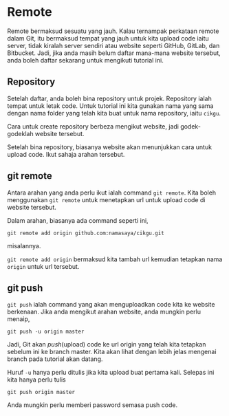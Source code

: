 # Remote

Remote bermaksud sesuatu yang jauh. Kalau ternampak perkataan remote dalam Git,
itu bermaksud tempat yang jauh untuk kita upload code iaitu server, tidak
kiralah server sendiri atau website seperti GitHub, GitLab, dan Bitbucket. Jadi,
jika anda masih belum daftar mana-mana website tersebut, anda boleh daftar
sekarang untuk mengikuti tutorial ini.

## Repository

Setelah daftar, anda boleh bina repository untuk projek. Repository ialah tempat
untuk letak code. Untuk tutorial ini kita gunakan nama yang sama dengan nama
folder yang telah kita buat untuk nama repository, iaitu `cikgu`.

Cara untuk create repository berbeza mengikut website, jadi godek-godeklah
website tersebut.

Setelah bina repository, biasanya website akan menunjukkan cara untuk upload
code. Ikut sahaja arahan tersebut.

## git remote

Antara arahan yang anda perlu ikut ialah command `git remote`. Kita boleh
menggunakan `git remote` untuk menetapkan url untuk upload code di website
tersebut.

Dalam arahan, biasanya ada command seperti ini,

```
git remote add origin github.com:namasaya/cikgu.git
```

misalannya.

`git remote add origin` bermaksud kita tambah url kemudian tetapkan nama
`origin` untuk url tersebut.

## git push

`git push` ialah command yang akan menguploadkan code kita ke website berkenaan. Jika anda mengikut arahan website, anda mungkin perlu menaip,

```
git push -u origin master
```

Jadi, Git akan *push*(upload) code ke url origin yang telah kita tetapkan
sebelum ini ke branch master. Kita akan lihat dengan lebih jelas mengenai branch
pada tutorial akan datang.

Huruf `-u` hanya perlu ditulis jika kita upload buat pertama kali. Selepas ini
kita hanya perlu tulis

```
git push origin master
```

Anda mungkin perlu memberi password semasa push code.

